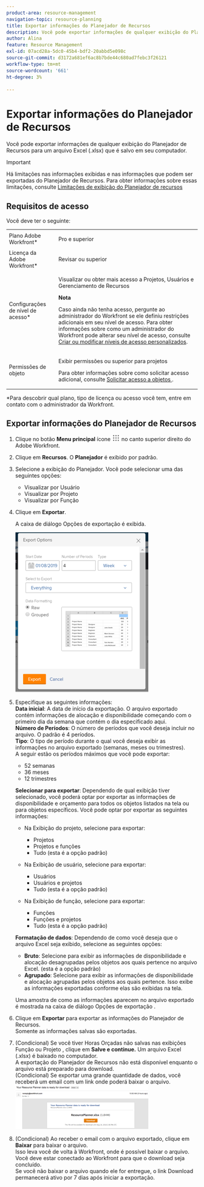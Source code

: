 ```yaml
---
product-area: resource-management
navigation-topic: resource-planning
title: Exportar informações do Planejador de Recursos
description: Você pode exportar informações de qualquer exibição do Planejador de Recursos para um arquivo Excel (.xlsx) que é salvo em seu computador.
author: Alina
feature: Resource Management
exl-id: 07acd28a-5dc0-45b4-bdf2-20abbd5e098c
source-git-commit: d3172a681ef6ac8b7bde44c680ad7febc3f26121
workflow-type: tm+mt
source-wordcount: '661'
ht-degree: 3%

---
```


# Exportar informações do Planejador de Recursos

Você pode exportar informações de qualquer exibição do Planejador de Recursos para um arquivo Excel (.xlsx) que é salvo em seu computador.

>[!IMPORTANT]
>
>Há limitações nas informações exibidas e nas informações que podem ser exportadas do Planejador de Recursos. Para obter informações sobre essas limitações, consulte [Limitações de exibição do Planejador de recursos](../../resource-mgmt/resource-planning/resource-planner-display-limitations.md)

## Requisitos de acesso

Você deve ter o seguinte:

<table style="table-layout:auto"> 
 <col> 
 <col> 
 <tbody> 
  <tr> 
   <td role="rowheader">Plano Adobe Workfront*</td> 
   <td> <p>Pro e superior</p> </td> 
  </tr> 
  <tr> 
   <td role="rowheader">Licença da Adobe Workfront*</td> 
   <td> <p>Revisar ou superior <!--
      <MadCap:conditionalText data-mc-conditions="QuicksilverOrClassic.Draft mode">
       (this seems to be the case in NWE only, not classic. Waiting on Vazgen's response for this)
      </MadCap:conditionalText>
     --></p> </td> 
  </tr> 
  <tr> 
   <td role="rowheader">Configurações de nível de acesso*</td> 
   <td> <p>Visualizar ou obter mais acesso a Projetos, Usuários e Gerenciamento de Recursos</p> <p><b>Nota</b>

Caso ainda não tenha acesso, pergunte ao administrador do Workfront se ele definiu restrições adicionais em seu nível de acesso. Para obter informações sobre como um administrador do Workfront pode alterar seu nível de acesso, consulte <a href="../../administration-and-setup/add-users/configure-and-grant-access/create-modify-access-levels.md" class="MCXref xref">Criar ou modificar níveis de acesso personalizados</a>.</p> </td>
</tr> 
  <tr> 
   <td role="rowheader">Permissões de objeto</td> 
   <td> <p>Exibir permissões ou superior para projetos</p> <p>Para obter informações sobre como solicitar acesso adicional, consulte <a href="../../workfront-basics/grant-and-request-access-to-objects/request-access.md" class="MCXref xref">Solicitar acesso a objetos </a>.</p> </td> 
  </tr> 
 </tbody> 
</table>

&#42;Para descobrir qual plano, tipo de licença ou acesso você tem, entre em contato com o administrador da Workfront.

## Exportar informações do Planejador de Recursos

1. Clique no botão **Menu principal** ícone ![](assets/main-menu-icon.png) no canto superior direito do Adobe Workfront.

1. Clique em **Recursos**. O **Planejador** é exibido por padrão.

1. Selecione a exibição do Planejador. Você pode selecionar uma das seguintes opções:

   * Visualizar por Usuário
   * Visualizar por Projeto
   * Visualizar por Função

1. Clique em **Exportar**.

   A caixa de diálogo Opções de exportação é exibida.

   ![](assets/rp-export-options-box-350x421.png)

1. Especifique as seguintes informações:\
   **Data inicial**: A data de início da exportação. O arquivo exportado contém informações de alocação e disponibilidade começando com o primeiro dia da semana que contém o dia especificado aqui.\
   **Número de Períodos**: O número de períodos que você deseja incluir no arquivo. O padrão é 4 períodos.\
   **Tipo**: O tipo de período durante o qual você deseja exibir as informações no arquivo exportado (semanas, meses ou trimestres).\
   A seguir estão os períodos máximos que você pode exportar:

   * 52 semanas
   * 36 meses
   * 12 trimestres

   **Selecionar para exportar**: Dependendo de qual exibição tiver selecionado, você poderá optar por exportar as informações de disponibilidade e orçamento para todos os objetos listados na tela ou para objetos específicos.
Você pode optar por exportar as seguintes informações:

   * Na Exibição do projeto, selecione para exportar:

      * Projetos
      * Projetos e funções
      * Tudo (esta é a opção padrão)
   * Na Exibição de usuário, selecione para exportar:

      * Usuários
      * Usuários e projetos
      * Tudo (esta é a opção padrão)
   * Na Exibição de função, selecione para exportar:

      * Funções
      * Funções e projetos
      * Tudo (esta é a opção padrão)

   **Formatação de dados**: Dependendo de como você deseja que o arquivo Excel seja exibido, selecione as seguintes opções:

   * **Bruto**: Selecione para exibir as informações de disponibilidade e alocação desagrupadas pelos objetos aos quais pertence no arquivo Excel. (esta é a opção padrão)
   * **Agrupado**: Selecione para exibir as informações de disponibilidade e alocação agrupadas pelos objetos aos quais pertence. Isso exibe as informações exportadas conforme elas são exibidas na tela.

   Uma amostra de como as informações aparecem no arquivo exportado é mostrada na caixa de diálogo Opções de exportação .

1. Clique em **Exportar** para exportar as informações do Planejador de Recursos.\
   Somente as informações salvas são exportadas.

1. (Condicional) Se você tiver Horas Orçadas não salvas nas exibições Função ou Projeto , clique em **Salve e continue.**
Um arquivo Excel (.xlsx) é baixado no computador.
\
   A exportação do Planejador de Recursos não está disponível enquanto o arquivo está preparado para download.\
   (Condicional) Se exportar uma grande quantidade de dados, você receberá um email com um link onde poderá baixar o arquivo.\
   ![RP_email_com_exportado_planejador_anexado.png](assets/rp-eamil-with-exported-planner-attached-350x116.png)

1. (Condicional) Ao receber o email com o arquivo exportado, clique em **Baixar** para baixar o arquivo.\
   Isso leva você de volta à Workfront, onde é possível baixar o arquivo.\
   Você deve estar conectado ao Workfront para que o download seja concluído.\
   Se você não baixar o arquivo quando ele for entregue, o link Download permanecerá ativo por 7 dias após iniciar a exportação.

